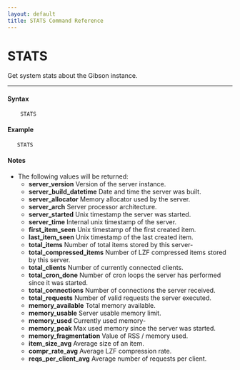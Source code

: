 ```yaml
---
layout: default
title: STATS Command Reference 
---
```


# STATS

Get system stats about the Gibson instance.  

* * *

#### Syntax

        STATS  

#### Example

       STATS
  

#### Notes

* The following values will be returned:
    * **server_version** Version of the server instance.
    * **server_build_datetime** Date and time the server was built.
    * **server_allocator** Memory allocator used by the server.
    * **server_arch** Server processor architecture.
    * **server_started** Unix timestamp the server was started.
    * **server_time** Internal unix timestamp of the server.
    * **first_item_seen** Unix timestamp of the first created item.
    * **last_item_seen** Unix timestamp of the last created item.
    * **total_items** Number of total items stored by this server-
    * **total_compressed_items** Number of LZF compressed items stored by this server.
    * **total_clients** Number of currently connected clients.
    * **total_cron_done** Number of cron loops the server has performed since it was started.
    * **total_connections** Number of connections the server received.
    * **total_requests** Number of valid requests the server executed.
    * **memory_available** Total memory available.
    * **memory_usable** Server usable memory limit.
    * **memory_used** Currently used memory-
    * **memory_peak** Max used memory since the server was started.
    * **memory_fragmentation** Value of RSS / memory used.
    * **item_size_avg** Average size of an item.
    * **compr_rate_avg** Average LZF compression rate.
    * **reqs_per_client_avg** Average number of requests per client.
